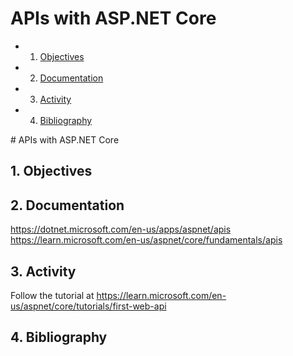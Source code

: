 # APIs with ASP.NET Core

<!-- vscode-markdown-toc -->
* 1. [Objectives](#Objectives)
* 2. [Documentation](#Documentation)
* 3. [Activity](#Activity)
* 4. [Bibliography](#Bibliography)

<!-- vscode-markdown-toc-config
	numbering=true
	autoSave=true
	/vscode-markdown-toc-config -->
<!-- /vscode-markdown-toc --># APIs with ASP.NET Core

##  1. <a name='Objectives'></a>Objectives

##  2. <a name='Documentation'></a>Documentation
https://dotnet.microsoft.com/en-us/apps/aspnet/apis
https://learn.microsoft.com/en-us/aspnet/core/fundamentals/apis

##  3. <a name='Activity'></a>Activity
Follow the tutorial at https://learn.microsoft.com/en-us/aspnet/core/tutorials/first-web-api

##  4. <a name='Bibliography'></a>Bibliography